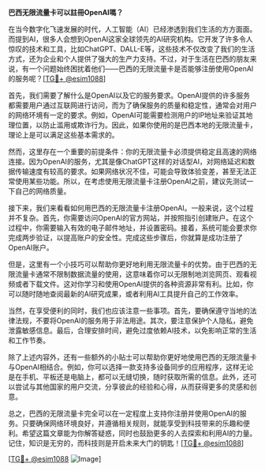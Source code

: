 **巴西无限流量卡可以註冊OpenAI嗎？**

在当今数字化飞速发展的时代，人工智能（AI）已经渗透到我们生活的方方面面。而提到AI，很多人会想到OpenAI这家全球领先的AI研究机构。它开发了许多令人惊叹的技术和工具，比如ChatGPT、DALL-E等，这些技术不仅改变了我们的生活方式，还为企业和个人提供了强大的生产力支持。不过，对于生活在巴西的朋友来说，有一个问题始终困扰着他们——巴西的无限流量卡是否能够注册使用OpenAI的服务呢？[[TG💪+ @esim1088](https://t.me/s/esim1088)]

首先，我们需要了解什么是OpenAI以及它的服务要求。OpenAI提供的许多服务都需要用户通过互联网进行访问，而为了确保服务的质量和稳定性，通常会对用户的网络环境有一定的要求。例如，OpenAI可能需要检测用户的IP地址来验证其地理位置，以防止滥用或欺诈行为。因此，如果你使用的是巴西本地的无限流量卡，理论上是可以满足这些基本需求的。

然而，这里存在一个重要的前提条件：你的无限流量卡必须提供稳定且高速的网络连接。因为OpenAI的服务，尤其是像ChatGPT这样的对话型AI，对网络延迟和数据传输速度有较高的要求。如果网络状况不佳，可能会导致体验变差，甚至无法正常使用某些功能。所以，在考虑使用无限流量卡注册OpenAI之前，建议先测试一下自己的网络质量。

接下来，我们来看看如何用巴西的无限流量卡注册OpenAI。一般来说，这个过程并不复杂。首先，你需要访问OpenAI的官方网站，并按照指引创建账户。在这个过程中，你需要输入有效的电子邮件地址，并设置密码。接着，系统可能会要求你完成两步验证，以提高账户的安全性。完成这些步骤后，你就算是成功注册了OpenAI账户。

但是，这里有一个小技巧可以帮助你更好地利用无限流量卡的优势。由于巴西的无限流量卡通常不限制数据流量的使用，这意味着你可以无限制地浏览网页、观看视频或者下载文件。这对你学习和使用OpenAI提供的各种资源非常有利。比如，你可以随时随地查阅最新的AI研究成果，或者利用AI工具提升自己的工作效率。

当然，在享受便利的同时，我们也应该注意一些事项。首先，要确保遵守当地的法律法规，不要将OpenAI的服务用于非法用途。其次，要注意保护个人隐私，避免泄露敏感信息。最后，合理安排时间，避免过度依赖AI技术，以免影响正常的生活和工作节奏。

除了上述内容外，还有一些额外的小贴士可以帮助你更好地使用巴西的无限流量卡与OpenAI相结合。例如，你可以选择一款支持多设备同步的应用程序，这样无论是在手机、平板还是电脑上，都可以无缝切换，随时获取所需的信息。此外，还可以尝试与其他国家的用户交流，分享彼此的经验和心得，从而获得更多的灵感和创意。

总之，巴西的无限流量卡完全可以在一定程度上支持你注册并使用OpenAI的服务。只要确保网络环境良好，并遵循相关规则，就能享受到科技带来的乐趣和便利。希望这篇文章能为你解答疑惑，同时也鼓励更多的人去探索和利用AI的力量。记住，知识是无穷的，而科技则是开启未来大门的钥匙！[[TG💪+ @esim1088](https://t.me/s/esim1088)]

[[TG💪+ @esim1088](https://t.me/s/esim1088) ![Image](https://i.postimg.cc/4NQfJmqS/Snipaste-2025-05-13-00-14-12.png)]